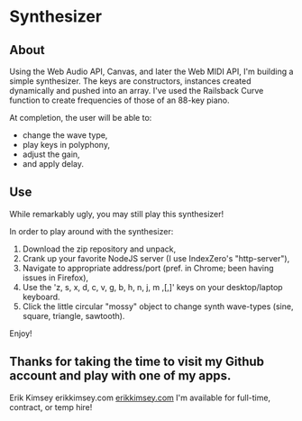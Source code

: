 Synthesizer
===========

About
-----------------------
Using the Web Audio API, Canvas, and later the Web MIDI API, I'm building a simple synthesizer.  The keys are constructors, instances created dynamically and pushed into an array.  I've used the Railsback Curve function to create frequencies of those of an 88-key piano.  

At completion, the user will be able to:
* change the wave type,
* play keys in polyphony,
* adjust the gain,
* and apply delay.

Use
-----------
While remarkably ugly, you may still play this synthesizer!

In order to play around with the synthesizer:
1. Download the zip repository and unpack,
2. Crank up your favorite NodeJS server (I use IndexZero's "http-server"),
3. Navigate to appropriate address/port (pref. in Chrome; been having issues in Firefox),
4. Use the 'z, s, x, d, c, v, g, b, h, n, j, m ,[,]' keys on your desktop/laptop keyboard.
5. Click the little circular "mossy" object to change synth wave-types (sine, square, triangle, sawtooth).

Enjoy!

Thanks for taking the time to visit my Github account and play with one of my apps.
-----------------------------------------------------------------------------------

Erik Kimsey
erikkimsey.com
[erikkimsey.com](#erikkimsey.com)
I'm available for full-time, contract, or temp hire!
